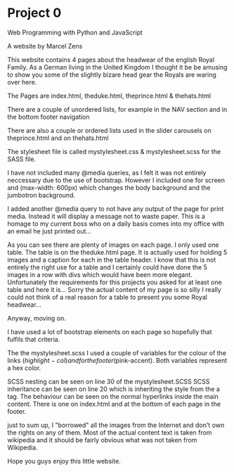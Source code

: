 # Project 0

Web Programming with Python and JavaScript

A website by Marcel Zens

This website contains 4 pages about the headwear of the english Royal Family. As a German living in the United Kingdom I thought it be be amusing to show you some of the slightly bizare head gear the Royals are waring over here.

  The Pages are index.html, theduke.html, theprince.html & thehats.html

There are a couple of unordered lists, for example in the NAV section and in the bottom footer navigation

There are also a couple or ordered lists used in the slider carousels on theprince.html and on thehats.html

The stylesheet file is called mystylesheet.css & mystylesheet.scss for the SASS file.

I have not included many @media queries, as I felt it was not entirely neccessary due to the use of bootstrap. However I included one for screen and (max-width: 600px) which changes the body background and the jumbotron background.

  I added another @media query to not have any output of the page for print media. Instead it will display a message not to waste paper. This is a homage to my current boss who on a daily basis comes into my office with an email he just printed out...

As you can see there are plenty of images on each page. I only used one table. The table is on the theduke.html page. It is actually used for holding 5 images and a caption for each in the table header. I know that this is not entirely the right use for a table and I certainly could have done the 5 images in a row with divs which would have been more elegant. Unfortunately the requirements for this projects you asked for at least one table and here it is... Sorry the actual content of my page is so silly I really could not think of a real reason for a table to present you some Royal headwear...

Anyway, moving on.

I have used a lot of bootstrap elements on each page so hopefully that fulfils that criteria.

The the mystylesheet.scss I used a couple of variables for the colour of the links ($highlight-col) and for the footer ($pink-accent). Both variables represent a hex color.

SCSS nesting can be seen on line 30 of the mystylesheet.SCSS
SCSS inheritance can be seen on line 20 which is inheriting the style from the a tag. The behaviour can be seen on the normal hyperlinks inside the main content. There is one on index.html and at the bottom of each page in the footer.

just to sum up, I "borrowed" all the images from the Internet and don't own the rights on any of them. Most of the actual content text is taken from wikipedia and it should be fairly obvious what was not taken from Wikipedia.

Hope you guys enjoy this little website.
